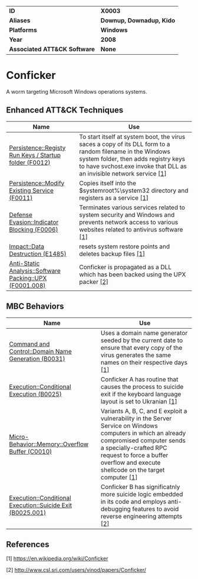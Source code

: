 
<table>
<tr>
<td><b>ID</b></td>
<td><b>X0003</b></td>
</tr>
<tr>
<td><b>Aliases</b></td>
<td><b>Downup, Downadup, Kido</b></td>
</tr>
<tr>
<td><b>Platforms</b></td>
<td><b>Windows</b></td>
</tr>
<tr>
<td><b>Year</b></td>
<td><b>2008</b></td>
</tr>
<tr>
<td><b>Associated ATT&CK Software</b></td>
<td><b>None</b></td>
</tr>
</table>


Conficker
=========
A worm targeting Microsoft Windows operations systems. 

Enhanced ATT&CK Techniques
---------
|Name|Use|
|---|---|
|[Persistence::Registy Run Keys / Startup folder (F0012)](../persistence/registry-run-keys-startup-folder.md)|To start itself at system boot, the virus saces a copy of its DLL form to a random filename in the Windows system folder, then adds registry keys to have svchost.exe invoke that DLL as an invisible network service  [[1]](#1)|
|[Persistence::Modify Existing Service (F0011)](../persistence/modify-existing-service.md)|Copies itself into the $systemroot%\system32 directory and registers as a service  [[1]](#1)|
|[Defense Evasion::Indicator Blocking (F0006)](../defense-evasion/indicator-blocking.md)|Terminates various services related to system security and Windows and prevents network access to various websites related to antivirus software  [[1]](#1)|
|[Impact::Data Destruction (E1485)](../impact/data-destruction.md)|resets system restore points and deletes backup files [[1]](#1)|
|[Anti-Static Analysis::Software Packing::UPX (F0001.008)](../anti-static-analysis/software-packing.md)|Conficker is propagated as a DLL which has been backed using the UPX packer [[2]](#2)|

MBC Behaviors
---------
|Name|Use|
|---|---|
|[Command and Control::Domain Name Generation (B0031)](../command-and-control/domain-name-generation.md)|Uses a domain name generator seeded by the current date to ensure that every copy of the virus generates the same names on their respective days [[1]](#1)|
|[Execution::Conditional Execution (B0025)](../execution/conditional-execution.md)|Conficker A has routine that causes the process to suicide exit if the keyboard language layout is set to Ukranian  [[1]](#1)|
|[Micro-Behavior::Memory::Overflow Buffer (C0010)](../micro-behaviors/memory/overflow-buffer.md)|Variants A, B, C, and E exploit a vulnerability in the Server Service on Windows computers in which an already compromised computer sends a specially-crafted RPC request to force a buffer overflow and execute shellcode on the target computer  [[1]](#1)|
|[Execution::Conditional Execution::Suicide Exit (B0025.001)](../execution/conditional-execution.md)|Conficker B has significatnly more suicide logic embedded in its code and employs anti-debugging features to avoid reverse engineering attempts [[2]](#2)|

References
----------
<a name="1">[1]</a> https://en.wikipedia.org/wiki/Conficker

<a name="2">[2]</a> http://www.csl.sri.com/users/vinod/papers/Conficker/
